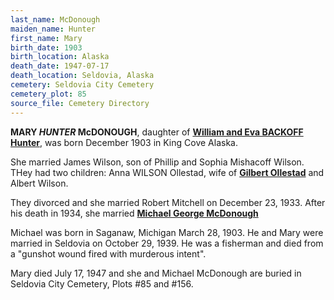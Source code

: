 ```yaml
---
last_name: McDonough
maiden_name: Hunter
first_name: Mary
birth_date: 1903
birth_location: Alaska
death_date: 1947-07-17
death_location: Seldovia, Alaska
cemetery: Seldovia City Cemetery
cemetery_plot: 85
source_file: Cemetery Directory
---
```

**MARY *HUNTER* McDONOUGH**, daughter of [**William and Eva BACKOFF Hunter**](../_families/Hunter_Family.md), was born December 1903  in King Cove Alaska. 

She married James Wilson, son of Phillip and Sophia Mishacoff Wilson. THey had two children: Anna WILSON Ollestad, wife of [**Gilbert Ollestad**](./Ollestad_Gilbert.md) and Albert Wilson. 

They divorced and she married Robert Mitchell on December 23, 1933. After his death in 1934, she married [**Michael George McDonough**](./McDonough_Michael_George.md)

Michael was born in Saganaw, Michigan March 28, 1903. He and Mary were married in Seldovia on October 29, 1939. He was a fisherman and died from a "gunshot wound fired with murderous intent".

Mary died July 17, 1947 and she and Michael McDonough are buried in Seldovia City Cemetery, Plots #85 and \#156.

